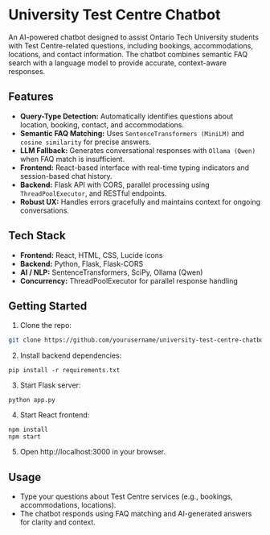 # University Test Centre Chatbot

An AI-powered chatbot designed to assist Ontario Tech University students with Test Centre-related questions, including bookings, accommodations, locations, and contact information. The chatbot combines semantic FAQ search with a language model to provide accurate, context-aware responses.

## Features
- **Query-Type Detection:** Automatically identifies questions about location, booking, contact, and accommodations.  
- **Semantic FAQ Matching:** Uses `SentenceTransformers (MiniLM)` and `cosine similarity` for precise answers.  
- **LLM Fallback:** Generates conversational responses with `Ollama (Qwen)` when FAQ match is insufficient.  
- **Frontend:** React-based interface with real-time typing indicators and session-based chat history.  
- **Backend:** Flask API with CORS, parallel processing using `ThreadPoolExecutor`, and RESTful endpoints.  
- **Robust UX:** Handles errors gracefully and maintains context for ongoing conversations.  

## Tech Stack
- **Frontend:** React, HTML, CSS, Lucide icons  
- **Backend:** Python, Flask, Flask-CORS  
- **AI / NLP:** SentenceTransformers, SciPy, Ollama (Qwen)  
- **Concurrency:** ThreadPoolExecutor for parallel response handling  

## Getting Started
1. Clone the repo:  
```bash
git clone https://github.com/yourusername/university-test-centre-chatbot.git
```
2. Install backend dependencies:
```
pip install -r requirements.txt
```
3. Start Flask server:
```
python app.py
```
4. Start React frontend:
```
npm install
npm start
```
5. Open http://localhost:3000 in your browser.

## Usage

- Type your questions about Test Centre services (e.g., bookings, accommodations, locations).
- The chatbot responds using FAQ matching and AI-generated answers for clarity and context.

